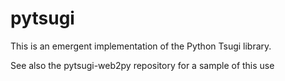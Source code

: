 # pytsugi

This is an emergent implementation of the Python Tsugi library.

See also the pytsugi-web2py repository for a sample of this use
